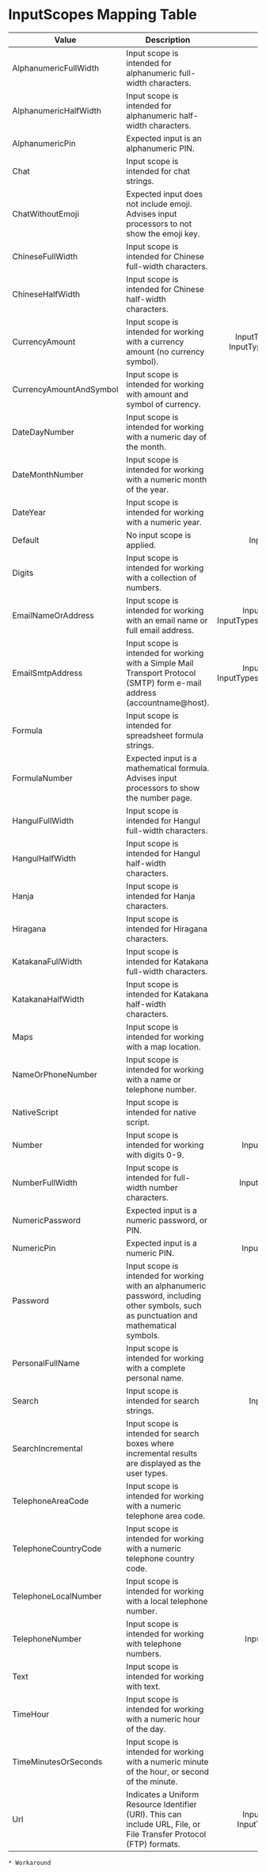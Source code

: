 # InputScopes Mapping Table

|	Value	|	Description	|	Android	|	iOS	|
|	-----------------------	|	-----------------------------------------------------------------------------------------------------------------------------------------	|	:----------------------------------------------------------:	|	:-----------------------------------:	|
|	AlphanumericFullWidth	|	Input scope is intended for alphanumeric full-width characters.	|		|		|
|	AlphanumericHalfWidth	|	Input scope is intended for alphanumeric half-width characters.	|		|		|
|	AlphanumericPin	|	Expected input is an alphanumeric PIN.	|		|		|
|	Chat	|	Input scope is intended for chat strings.	|		|		|
|	ChatWithoutEmoji	|	Expected input does not include emoji. Advises input processors to not show the emoji key.	|		|		|
|	ChineseFullWidth	|	Input scope is intended for Chinese full-width characters.	|		|		|
|	ChineseHalfWidth	|	Input scope is intended for Chinese half-width characters.	|		|		|
|	CurrencyAmount	|	Input scope is intended for working with a currency amount (no currency symbol).	|	InputTypes.ClassNumber OR InputTypes.NumberFlagDecimal	|	UIKeyboardType.DecimalPad	|
|	CurrencyAmountAndSymbol	|	Input scope is intended for working with amount and symbol of currency.	|		|		|
|	DateDayNumber	|	Input scope is intended for working with a numeric day of the month.	|		|		|
|	DateMonthNumber	|	Input scope is intended for working with a numeric month of the year.	|		|		|
|	DateYear	|	Input scope is intended for working with a numeric year.	|		|		|
|	Default	|	No input scope is applied.	|	InputTypes.ClassText	|	UIKeyboardType.Default	|
|	Digits	|	Input scope is intended for working with a collection of numbers.	|		|		|
|	EmailNameOrAddress	|	Input scope is intended for working with an email name or full email address.	|	InputTypes.ClassText OR InputTypes.TextVariationEmailAddress	|	UIKeyboardType.EmailAddress	|
|	EmailSmtpAddress	|	Input scope is intended for working with a Simple Mail Transport Protocol (SMTP) form e-mail address (accountname@host).	|	InputTypes.ClassText OR InputTypes.TextVariationEmailAddress	|	UIKeyboardType.EmailAddress	|
|	Formula	|	Input scope is intended for spreadsheet formula strings.	|		|		|
|	FormulaNumber	|	Expected input is a mathematical formula. Advises input processors to show the number page.	|		|		|
|	HangulFullWidth	|	Input scope is intended for Hangul full-width characters.	|		|		|
|	HangulHalfWidth	|	Input scope is intended for Hangul half-width characters.	|		|		|
|	Hanja	|	Input scope is intended for Hanja characters.	|		|		|
|	Hiragana	|	Input scope is intended for Hiragana characters.	|		|		|
|	KatakanaFullWidth	|	Input scope is intended for Katakana full-width characters.	|		|		|
|	KatakanaHalfWidth	|	Input scope is intended for Katakana half-width characters.	|		|		|
|	Maps	|	Input scope is intended for working with a map location.	|		|		|
|	NameOrPhoneNumber	|	Input scope is intended for working with a name or telephone number.	|		|		|
|	NativeScript	|	Input scope is intended for native script.	|		|		|
|	Number	|	Input scope is intended for working with digits 0-9.	|	InputTypes.ClassNumber	|	UIKeyboardType.NumberPad	|
|	NumberFullWidth	|	Input scope is intended for full-width number characters.	|	InputTypes.ClassPhone(*)	|	UIKeyboardType.NumbersAndPunctuation	|
|	NumericPassword	|	Expected input is a numeric password, or PIN.	|		|		|
|	NumericPin	|	Expected input is a numeric PIN.	|	InputTypes.ClassNumber	|	UIKeyboardType.NumbersAndPunctuation	|
|	Password	|	Input scope is intended for working with an alphanumeric password, including other symbols, such as punctuation and mathematical symbols.	|		|		|
|	PersonalFullName	|	Input scope is intended for working with a complete personal name.	|		|		|
|	Search	|	Input scope is intended for search strings.	|	InputTypes.ClassText	|	UIKeyboardType.Default	|
|	SearchIncremental	|	Input scope is intended for search boxes where incremental results are displayed as the user types.	|		|		|
|	TelephoneAreaCode	|	Input scope is intended for working with a numeric telephone area code.	|		|		|
|	TelephoneCountryCode	|	Input scope is intended for working with a numeric telephone country code.	|		|		|
|	TelephoneLocalNumber	|	Input scope is intended for working with a local telephone number.	|		|		|
|	TelephoneNumber	|	Input scope is intended for working with telephone numbers.	|	InputTypes.ClassPhone	|	UIKeyboardType.PhonePad	|
|	Text	|	Input scope is intended for working with text.	|		|		|
|	TimeHour	|	Input scope is intended for working with a numeric hour of the day.	|		|		|
|	TimeMinutesOrSeconds	|	Input scope is intended for working with a numeric minute of the hour, or second of the minute.	|		|		|
|	Url	|	Indicates a Uniform Resource Identifier (URI). This can include URL, File, or File Transfer Protocol (FTP) formats.	|	InputTypes.ClassText OR InputTypes.TextVariationUri	|	UIKeyboardType.Url	|
								
	* Workaround							
